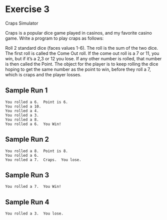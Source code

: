 # Exercise 3
Craps Simulator

Craps is a popular dice game played in casinos, and my favorite casino game.  Write a program to play craps as follows:

Roll 2 standard dice (faces values 1-6).  The roll is the sum of the two dice.  The first roll is called the Come Out roll.  If the come out roll is a 7 or 11, you win, but if it’s a 2,3 or 12 you lose.  If any other number is rolled, that number is then called the Point.  The object for the player is to keep rolling the dice hoping to get the same number as the point to win, before they roll a 7, which is craps and the player losses.

## Sample Run 1
```
You rolled a 6.  Point is 6.
You rolled a 10.
You rolled a 4.
You rolled a 3.
You rolled a 8.
You rolled a 6.  You Win!
```
## Sample Run 2
```
You rolled a 8.  Point is 8.
You rolled a 6.
You rolled a 7.  Craps.  You lose.
```
## Sample Run 3
```
You rolled a 7.  You Win!
```
## Sample Run 4
```
You rolled a 3.  You lose. 
```